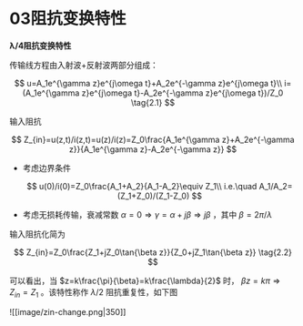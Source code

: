 # 03阻抗变换特性

**λ/4阻抗变换特性**

传输线方程由入射波+反射波两部分组成：

$$
u=A_1e^{\gamma z}e^{j\omega t}+A_2e^{-\gamma z}e^{j\omega t}\\
i=(A_1e^{\gamma z}e^{j\omega t}-A_2e^{-\gamma z}e^{j\omega t})/Z_0
\tag{2.1}
$$

输入阻抗

$$
Z_{in}=u(z,t)/i(z,t)=u(z)/i(z)=Z_0\frac{A_1e^{\gamma z}+A_2e^{-\gamma z}}{A_1e^{\gamma z}-A_2e^{-\gamma z}}
$$

* 考虑边界条件

    $$
    u(0)/i(0)=Z_0\frac{A_1+A_2}{A_1-A_2}\equiv Z_1\\
    i.e.\quad A_1/A_2=(Z_1+Z_0)/(Z_1-Z_0)
    $$

* 考虑无损耗传输，衰减常数 $\alpha=0 \Rightarrow \gamma=\alpha+j\beta \Rightarrow j\beta$ ，其中 $\beta=2\pi/\lambda$

输入阻抗化简为

$$
Z_{in}=Z_0\frac{Z_1+jZ_0\tan{\beta z}}{Z_0+jZ_1\tan{\beta z}}
\tag{2.2}
$$

可以看出，当 $z=k\frac{\pi}{\beta}=k\frac{\lambda}{2}$ 时， $\beta z=k\pi \Rightarrow Z_{in}=Z_1$ 。该特性称作 $\lambda/2$ 阻抗重复性，如下图

![[image/zin-change.png|350]]